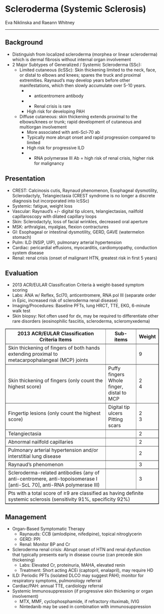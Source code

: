 # Scleroderma (Systemic Sclerosis) 

Eva Niklinska and Raeann Whitney

---

## Background
-	Distinguish from localized scleroderma (morphea or linear scleroderma) which is dermal fibrosis without internal organ involvement
-	2 Major Subtypes of Generalized / Systemic Scleroderma (SSc):
    -	Limited cutaneous (lcSSc): Skin thickening limited to the neck, face, or distal to elbows and knees; spares the truck and proximal extremities. Raynaud’s may develop years before other manifestations, which then slowly accumulate over 5-10 years.
        - + anticentromere antibody
        - + Renal crisis is rare
        - High risk for developing PAH 
    - Diffuse cutaneous: skin thickening extends proximal to the elbows/knees or trunk; rapid development of cutaneous and multiorgan involvement
        - More associated with anti-Scl-70 ab
        - Typically more abrupt onset and rapid progression compared to limited
        - High risk for progressive ILD
        - + RNA polymerase III Ab = high risk of renal crisis, higher risk for malignancy 

## Presentation
-	CREST: Calcinosis cutis, Raynaud phenomenon, Esophageal dysmotility, Sclerodactyly, Telangiectasia (CREST syndrome is no longer a discrete diagnosis but incorporated into lcSSc) 
-	Systemic: fatigue, weight loss 
-	Vascular: Raynaud’s +/- digital tip ulcers, telangiectasias, nailfold capillaroscopy with dilated capillary loops
-	Skin: Sclerodactyly, loss of facial wrinkles, decreased oral aperture 
-	MSK: arthralgias, myalgias, flexion contractures 
-	GI: Esophageal or intestinal dysmotility, GERD, GAVE (watermelon stomach)
-	Pulm: ILD (NSIP, UIP), pulmonary arterial hypertension 
-	Cardiac: pericardial effusions, myocarditis, cardiomyopathy, conduction system disease  
-	Renal: renal crisis (onset of malignant HTN, greatest risk in first 5 years) 

## Evaluation 
-	2013 ACR/EULAR Classification Criteria à weight-based symptom scoring  
-	Labs: ANA w/ Reflex, Scl70, anticentromere, RNA pol III (separate order in Epic, increased risk of scleroderma renal disease) 
-	Imaging/Procedures: Baseline PFTs, lung HRCT, TTE, EKG, 6-minute walk test 
-	Skin biopsy: Not often used for dx, may be required to differentiate other rare disorders (eosinophilic fasciitis, scleroderma, scleromyxedema)

<table border="1">
  <tr>
    <th>2013 ACR/EULAR Classification Criteria Items</th>
    <th>Sub-items</th>
    <th>Weight</th>
  </tr>
  <tr>
    <td>Skin thickening of fingers of both hands extending proximal to metacarpophalangeal (MCP) joints</td>
    <td></td>
    <td>9</td>
  </tr>
  <tr>
    <td>Skin thickening of fingers (only count the highest score)</td>
    <td>Puffy fingers<br>Whole finger, distal to MCP</td>
    <td>2<br>4</td>
  </tr>
  <tr>
    <td>Fingertip lesions (only count the highest score)</td>
    <td>Digital tip ulcers<br>Pitting scars</td>
    <td>2<br>3</td>
  </tr>
  <tr>
    <td>Telangiectasia</td>
    <td></td>
    <td>2</td>
  </tr>
  <tr>
    <td>Abnormal nailfold capillaries</td>
    <td></td>
    <td>2</td>
  </tr>
  <tr>
    <td>Pulmonary arterial hypertension and/or interstitial lung disease</td>
    <td></td>
    <td>2</td>
  </tr>
  <tr>
    <td>Raynaud’s phenomenon</td>
    <td></td>
    <td>3</td>
  </tr>
  <tr>
    <td>Scleroderma-related antibodies (any of anti-centromere, anti-topoisomerase I [anti-ScL 70], anti-RNA polymerase III)</td>
    <td></td>
    <td>3</td>
  </tr>
  <tr>
    <td colspan="3">Pts with a total score of ≥9 are classified as having definite systemic sclerosis (sensitivity 91%, specificity 92%)</td>
  </tr>
</table>

## Management
-	Organ-Based Symptomatic Therapy
    -	Raynauds: CCB (amlodipine, nifedipine), topical nitroglycerin
    -	GERD: PPI
    -	Renal: Monitor BP and Cr
- Scleroderma renal crisis: Abrupt onset of HTN and renal dysfunction that typically presents early in disease course (can precede skin thickening)
    - Labs: Elevated Cr, proteinuria, MAHA, elevated renin
    - Treatment: Short acting ACEi (captopril, enalapril), may require HD
- ILD: Periodic PFTs (isolated DLCO may suggest PAH); monitor for respiratory symptoms, pulmonology referral
- Cardiac/PAH: annual TTE, cardiology referral 
- Systemic Immunosuppression (if progressive skin thickening or organ involvement)  
    - MTX, MMF, cyclophosphamide, if refractory rituximab, IVIG
    - Nintedanib may be used in combination with immunosuppression 
